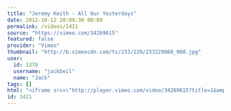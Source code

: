 ```yaml
---
title: "Jeremy Keith - All Our Yesterdays"
date: 2012-10-12 20:09:30 00:00
permalink: /videos/1421
source: "https://vimeo.com/34269615"
featured: false
provider: "Vimeo"
thumbnail: "http://b.vimeocdn.com/ts/233/229/233229868_960.jpg"
user:
  id: 1378
  username: "jackbeil"
  name: "Jack"
tags: []
html: "<iframe src=\"http://player.vimeo.com/video/34269615?title=1&amp;byline=1&amp;portrait=1\" width=\"1280\" height=\"720\" frameborder=\"0\" webkitAllowFullScreen mozallowfullscreen allowFullScreen></iframe>"
id: 1421
---
```


